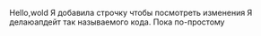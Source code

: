 Hello,wold
Я добавила строчку чтобы посмотреть изменения
Я делаюапдейт так называемого кода. Пока по-простому
